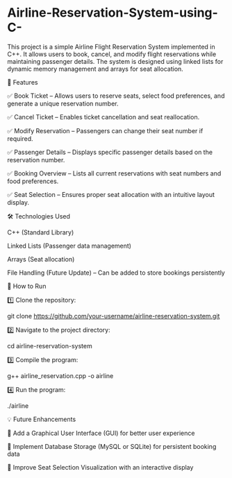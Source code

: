 # Airline-Reservation-System-using-C-
This project is a simple Airline Flight Reservation System implemented in C++. It allows users to book, cancel, and modify flight reservations while maintaining passenger details. The system is designed using linked lists for dynamic memory management and arrays for seat allocation.


🚀 Features

✅ Book Ticket – Allows users to reserve seats, select food preferences, and generate a unique reservation number.

✅ Cancel Ticket – Enables ticket cancellation and seat reallocation.

✅ Modify Reservation – Passengers can change their seat number if required.

✅ Passenger Details – Displays specific passenger details based on the reservation number.

✅ Booking Overview – Lists all current reservations with seat numbers and food preferences.

✅ Seat Selection – Ensures proper seat allocation with an intuitive layout display.

🛠️ Technologies Used

C++ (Standard Library)

Linked Lists (Passenger data management)

Arrays (Seat allocation)

File Handling (Future Update) – Can be added to store bookings persistently

📌 How to Run

1️⃣ Clone the repository:

git clone https://github.com/your-username/airline-reservation-system.git


2️⃣ Navigate to the project directory:

cd airline-reservation-system

3️⃣ Compile the program:

g++ airline_reservation.cpp -o airline

4️⃣ Run the program:

./airline


💡 Future Enhancements

🔹 Add a Graphical User Interface (GUI) for better user experience

🔹 Implement Database Storage (MySQL or SQLite) for persistent booking data

🔹 Improve Seat Selection Visualization with an interactive display

